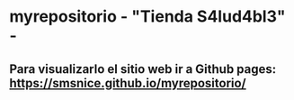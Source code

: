 # myrepositorio - "Tienda S4lud4bl3" -
## Para visualizarlo el sitio web ir a Github pages: https://smsnice.github.io/myrepositorio/ 



